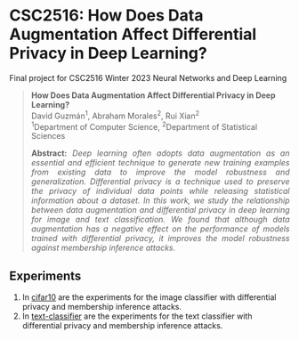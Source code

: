 # CSC2516: How Does Data Augmentation Affect Differential Privacy in Deep Learning?
Final project for CSC2516 Winter 2023 Neural Networks and Deep Learning

> **How Does Data Augmentation Affect Differential Privacy in Deep Learning?**<br>
> David Guzmán<sup>1</sup>, Abraham Morales<sup>2</sup>, Rui Xian<sup>2</sup><br>
> <sup>1</sup>Department of Computer Science, <sup>2</sup>Department of Statistical Sciences<br>
>
> <p align="justify"><b>Abstract:</b> <i>Deep learning often adopts data augmentation as an essential and efficient technique to generate new training examples from existing data to improve the model robustness and generalization. Differential privacy is a technique used to preserve the privacy of individual data points while releasing statistical information about a dataset. In this work, we study the relationship between data augmentation and differential privacy in deep learning for image and text classification. We found that although data augmentation has a negative effect on the performance of models trained with differential privacy, it improves the model robustness against membership inference attacks.</i></p>

## Experiments
1. In [cifar10](https://github.com/davidguzmanr/CSC2516/tree/main/cifar10) are the experiments for the image classifier with differential privacy and membership inference attacks.
2. In [text-classifier](https://github.com/davidguzmanr/CSC2516/tree/main/text-classifier) are the experiments for the text classifier with differential privacy and membership inference attacks.
